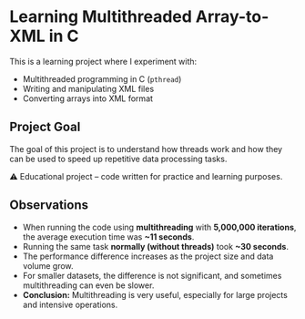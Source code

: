 # Learning Multithreaded Array-to-XML in C

This is a learning project where I experiment with:  
- Multithreaded programming in C (`pthread`)  
- Writing and manipulating XML files  
- Converting arrays into XML format  

## Project Goal

The goal of this project is to understand how threads work and how they can be used to speed up repetitive data processing tasks.  

⚠️ Educational project – code written for practice and learning purposes.

## Observations

- When running the code using **multithreading** with **5,000,000 iterations**, the average execution time was **~11 seconds**.  
- Running the same task **normally (without threads)** took **~30 seconds**.  
- The performance difference increases as the project size and data volume grow.  
- For smaller datasets, the difference is not significant, and sometimes multithreading can even be slower.  
- **Conclusion:** Multithreading is very useful, especially for large projects and intensive operations.  
